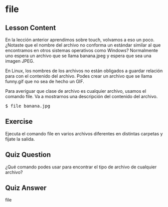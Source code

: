 # file

## Lesson Content

En la lección anterior aprendimos sobre touch, volvamos a eso un poco. ¿Notaste
que el nombre del archivo no conforma un estándar similar al que encontramos en
otros sistemas operativos como Windows? Normalmente uno espera un archivo que se
llama banana.jpeg y espera que sea una imagen JPEG.

En Linux, los nombres de los archivos no están obligados a guardar relación para
con el contenido del archivo. Podes crear un archivo que se llama funny.gif que
no sea de hecho un GIF.

Para averiguar que clase de archivo es cualquier archivo, usamos el comando
file. Va a mostrarnos una descripción del contenido del archivo.

<pre>$ file banana.jpg</pre>

## Exercise

Ejecuta el comando file en varios archivos diferentes en distintas carpetas y fijate la salida.

## Quiz Question

¿Qué comando podes usar para encontrar el tipo de archivo de cualquier archivo?

## Quiz Answer

file
